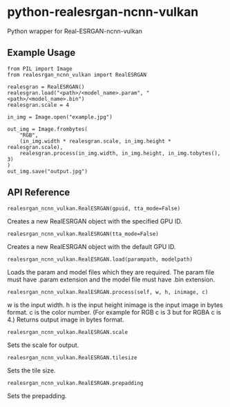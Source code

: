 # python-realesrgan-ncnn-vulkan
Python wrapper for Real-ESRGAN-ncnn-vulkan

## Example Usage
```
from PIL import Image
from realesrgan_ncnn_vulkan import RealESRGAN

realesgran = RealESRGAN()
realesgran.load("<path>/<model_name>.param", "<path>/<model_name>.bin")
realesgran.scale = 4

in_img = Image.open("example.jpg")

out_img = Image.frombytes(
    "RGB",
    (in_img.width * realesgran.scale, in_img.height * realesgran.scale),
    realesgran.process(in_img.width, in_img.height, in_img.tobytes(), 3)
)
out_img.save("output.jpg")
```

## API Reference
```
realesrgan_ncnn_vulkan.RealESRGAN(gpuid, tta_mode=False)
```
Creates a new RealESRGAN object with the specified GPU ID.

```
realesrgan_ncnn_vulkan.RealESRGAN(tta_mode=False)
```
Creates a new RealESRGAN object with the default GPU ID.

```
realesrgan_ncnn_vulkan.RealESRGAN.load(parampath, modelpath)
```
Loads the param and model files which they are required.
The param file must have .param extension and the model file must have .bin extension.

```
realesrgan_ncnn_vulkan.RealESRGAN.process(self, w, h, inimage, c)
```
w is the input width.
h is the input height
inimage is the input image in bytes format.
c is the color number. (For example for RGB c is 3 but for RGBA c is 4.)
Returns output image in bytes format.

```
realesrgan_ncnn_vulkan.RealESRGAN.scale
```
Sets the scale for output.

```
realesrgan_ncnn_vulkan.RealESRGAN.tilesize
```
Sets the tile size.

```
realesrgan_ncnn_vulkan.RealESRGAN.prepadding
```
Sets the prepadding.